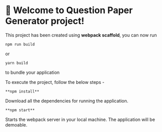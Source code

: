 # 🚀 Welcome to Question  Paper Generator project!

This project has been created using **webpack scaffold**, you can now run

```
npm run build
```

or

```
yarn build
```

to bundle your application


To execute the project, follow the below steps - 
```
**npm install**
```
Download all the dependencies for running the application.

```
**npm start**
```
Starts the webpack server in your local machine. The application will be demoable.